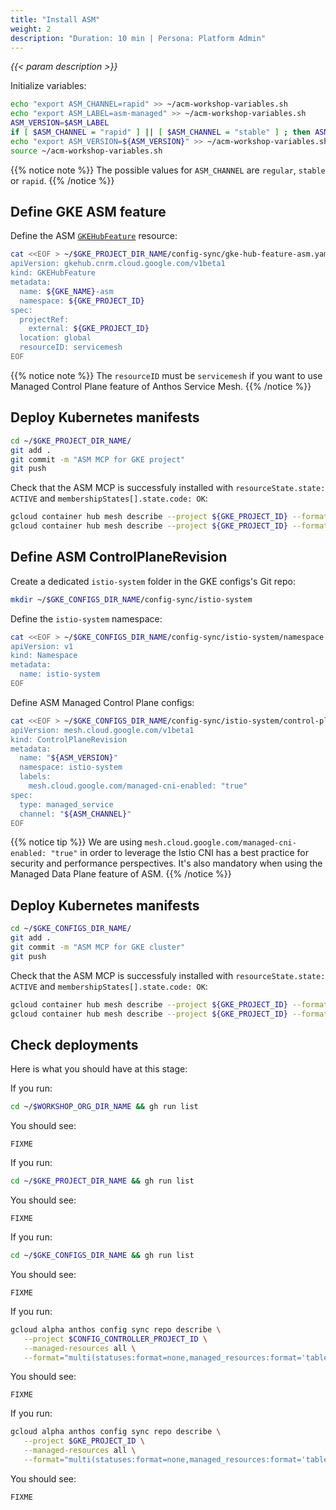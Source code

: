 ```yaml
---
title: "Install ASM"
weight: 2
description: "Duration: 10 min | Persona: Platform Admin"
---
```

_{{< param description >}}_

Initialize variables:
```Bash
echo "export ASM_CHANNEL=rapid" >> ~/acm-workshop-variables.sh
echo "export ASM_LABEL=asm-managed" >> ~/acm-workshop-variables.sh
ASM_VERSION=$ASM_LABEL
if [ $ASM_CHANNEL = "rapid" ] || [ $ASM_CHANNEL = "stable" ] ; then ASM_VERSION=$ASM_LABEL-$ASM_CHANNEL; fi
echo "export ASM_VERSION=${ASM_VERSION}" >> ~/acm-workshop-variables.sh
source ~/acm-workshop-variables.sh
```
{{% notice note %}}
The possible values for `ASM_CHANNEL` are `regular`, `stable` or `rapid`.
{{% /notice %}}

## Define GKE ASM feature

Define the ASM [`GKEHubFeature`](https://cloud.google.com/config-connector/docs/reference/resource-docs/gkehub/gkehubfeature) resource:
```Bash
cat <<EOF > ~/$GKE_PROJECT_DIR_NAME/config-sync/gke-hub-feature-asm.yaml
apiVersion: gkehub.cnrm.cloud.google.com/v1beta1
kind: GKEHubFeature
metadata:
  name: ${GKE_NAME}-asm
  namespace: ${GKE_PROJECT_ID}
spec:
  projectRef:
    external: ${GKE_PROJECT_ID}
  location: global
  resourceID: servicemesh
EOF
```
{{% notice note %}}
The `resourceID` must be `servicemesh` if you want to use Managed Control Plane feature of Anthos Service Mesh.
{{% /notice %}}

## Deploy Kubernetes manifests

```Bash
cd ~/$GKE_PROJECT_DIR_NAME/
git add .
git commit -m "ASM MCP for GKE project"
git push
```

Check that the ASM MCP is successfuly installed with `resourceState.state: ACTIVE` and `membershipStates[].state.code: OK`:
```Bash
gcloud container hub mesh describe --project ${GKE_PROJECT_ID} --format="value(resourceState.state)"
gcloud container hub mesh describe --project ${GKE_PROJECT_ID} --format="value(membershipStates[].state.code)"
```

## Define ASM ControlPlaneRevision

Create a dedicated `istio-system` folder in the GKE configs's Git repo:
```Bash
mkdir ~/$GKE_CONFIGS_DIR_NAME/config-sync/istio-system
```

Define the `istio-system` namespace:
```Bash
cat <<EOF > ~/$GKE_CONFIGS_DIR_NAME/config-sync/istio-system/namespace.yaml
apiVersion: v1
kind: Namespace
metadata:
  name: istio-system
EOF
```

Define ASM Managed Control Plane configs:
```Bash
cat <<EOF > ~/$GKE_CONFIGS_DIR_NAME/config-sync/istio-system/control-plane-configs.yaml
apiVersion: mesh.cloud.google.com/v1beta1
kind: ControlPlaneRevision
metadata:
  name: "${ASM_VERSION}"
  namespace: istio-system
  labels:
    mesh.cloud.google.com/managed-cni-enabled: "true"
spec:
  type: managed_service
  channel: "${ASM_CHANNEL}"
EOF
```
{{% notice tip %}}
We are using `mesh.cloud.google.com/managed-cni-enabled: "true"` in order to leverage the Istio CNI has a best practice for security and performance perspectives. It's also mandatory when using the Managed Data Plane feature of ASM.
{{% /notice %}}

## Deploy Kubernetes manifests

```Bash
cd ~/$GKE_CONFIGS_DIR_NAME/
git add .
git commit -m "ASM MCP for GKE cluster"
git push
```

Check that the ASM MCP is successfuly installed with `resourceState.state: ACTIVE` and `membershipStates[].state.code: OK`:
```Bash
gcloud container hub mesh describe --project ${GKE_PROJECT_ID} --format="value(resourceState.state)"
gcloud container hub mesh describe --project ${GKE_PROJECT_ID} --format="value(membershipStates[].state.code)"
```

## Check deployments

Here is what you should have at this stage:

If you run:
```Bash
cd ~/$WORKSHOP_ORG_DIR_NAME && gh run list
```
You should see:
```Plaintext
FIXME
```

If you run:
```Bash
cd ~/$GKE_PROJECT_DIR_NAME && gh run list
```
You should see:
```Plaintext
FIXME
```

If you run:
```Bash
cd ~/$GKE_CONFIGS_DIR_NAME && gh run list
```
You should see:
```Plaintext
FIXME
```

If you run:
```Bash
gcloud alpha anthos config sync repo describe \
   --project $CONFIG_CONTROLLER_PROJECT_ID \
   --managed-resources all \
   --format="multi(statuses:format=none,managed_resources:format='table[box](group:sort=2,kind,name,namespace:sort=1)')"
```
You should see:
```Plaintext
FIXME
```

If you run:
```Bash
gcloud alpha anthos config sync repo describe \
   --project $GKE_PROJECT_ID \
   --managed-resources all \
   --format="multi(statuses:format=none,managed_resources:format='table[box](group:sort=2,kind,name,namespace:sort=1)')"
```
You should see:
```Plaintext
FIXME
```